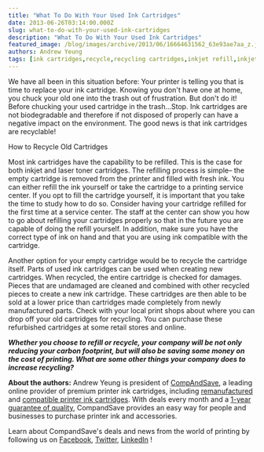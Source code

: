 ```yaml
---
title: "What To Do With Your Used Ink Cartridges"
date: 2013-06-26T03:14:00.000Z
slug: what-to-do-with-your-used-ink-cartridges
description: "What To Do With Your Used Ink Cartridges"
featured_image: /blog/images/archive/2013/06/16664631562_63e93ae7aa_z.jpg
authors: Andrew Yeung
tags: [ink cartridges,recycle,recycling cartridges,inkjet refill,inkjet refill kit,printing]
---
```


We have all been in this situation before: Your printer is telling you that is time to replace your ink cartridge. Knowing you don't have one at home, you chuck your old one into the trash out of frustration. But don't do it! Before chucking your used cartridge in the trash...Stop. Ink cartridges are not biodegradable and therefore if not disposed of properly can have a negative impact on the environment. The good news is that ink cartridges are recyclable! 

  
How to Recycle Old Cartridges  

Most ink cartridges have the capability to be refilled. This is the case for both inkjet and laser toner cartridges. The refilling process is simple– the empty cartridge is removed from the printer and filled with fresh ink. You can either refill the ink yourself or take the cartridge to a printing service center. If you opt to fill the cartridge yourself, it is important that you take the time to study how to do so. Consider having your cartridge refilled for the first time at a service center. The staff at the center can show you how to go about refilling your cartridges properly so that in the future you are capable of doing the refill yourself. In addition, make sure you have the correct type of ink on hand and that you are using ink compatible with the cartridge.   
  
Another option for your empty cartridge would be to recycle the cartridge itself. Parts of used ink cartridges can be used when creating new cartridges. When recycled, the entire cartridge is checked for damages. Pieces that are undamaged are cleaned and combined with other recycled pieces to create a new ink cartridge. These cartridges are then able to be sold at a lower price than cartridges made completely from newly manufactured parts. Check with your local print shops about where you can drop off your old cartridges for recycling. You can purchase these refurbished cartridges at some retail stores and online. 

**_Whether you choose to refill or recycle, your company will be not only reducing your carbon footprint, but will also be saving some money on the cost of printing. What are some other things your company does to increase recycling?_**   
  
**About the authors:** Andrew Yeung is president of [CompAndSave](https://www.compandsave.com/), a leading online provider of premium printer ink cartridges, including [remanufactured](https://www.compandsave.com/help) and [compatible printer ink cartridges](https://www.compandsave.com/help). With deals every month and a [1-year guarantee of quality](https://www.compandsave.com/help), CompandSave provides an easy way for people and businesses to purchase printer ink and accessories.  
  
  
Learn about CompandSave's deals and news from the world of printing by following us on [Facebook](https://www.facebook.com/compandsave.ink), [Twitter](https://twitter.com/compandsave), [LinkedIn](https://www.linkedin.com) !